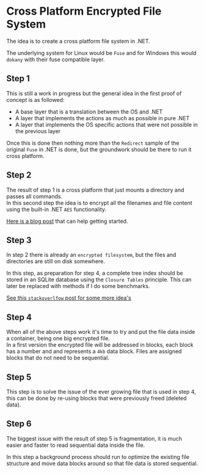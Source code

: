 # Cross Platform Encrypted File System

The idea is to create a cross platform file system in .NET.

The underlying system for Linux would be `Fuse` and for Windows this would `dokany` with their fuse compatible layer.

## Step 1

This is still a work in progress but the general idea in the first proof of concept is as followed:

- A base layer that is a translation between the OS and .NET
- A layer that implements the actions as much as possible in pure .NET
- A layer that implements the OS specific actions that were not possible in the previous layer

Once this is done then nothing more than the `Redirect` sample of the original `Fuse` in .NET is done, but the groundwork should be there to run it cross platform.
  
## Step 2

The result of step 1 is a cross platform that just mounts a directory and passes all commands.  
In this second step the idea is to encrypt all the filenames and file content using the built-in .NET `AES` functionality.

[Here is a blog post](https://ourcodeworld.com/articles/read/471/how-to-encrypt-and-decrypt-files-using-the-aes-encryption-algorithm-in-c-sharp) that can help getting started.

## Step 3

In step 2 there is already an `encrypted filesystem`, but the files and directories are still on disk somewhere.  

In this step, as preparation for step 4, a complete tree index should be stored in an SQLite database using the `Closure Tables` principle. This can later be replaced with methods if I do some benchmarks.

[See this `stackoverlfow` post for some more idea's](https://stackoverflow.com/questions/4048151/what-are-the-options-for-storing-hierarchical-data-in-a-relational-database)

## Step 4

When all of the above steps work it's time to try and put the file data inside a container, being one big encrypted file.  
In a first version the encrypted file will be addressed in blocks, each block has a number and and represents a `4kb` data block.
Files are assigned blocks that do not need to be sequential.

## Step 5

This step is to solve the issue of the ever growing file that is used in step 4, this can be done by re-using blocks that were previously freed (deleted data).

## Step 6

The biggest issue with the result of step 5 is fragmentation, it is much easier and faster to read sequential data inside the file.

In this step a background process should run to optimize the existing file structure and move data blocks around so that file data is stored sequential.
